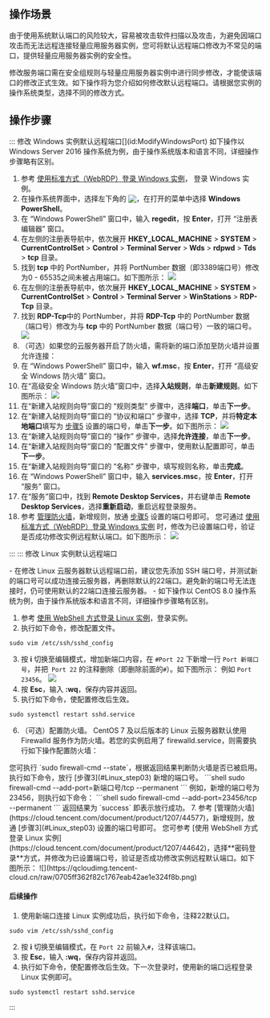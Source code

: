 ## 操作场景
由于使用系统默认端口的风险较大，容易被攻击软件扫描以及攻击，为避免因端口攻击而无法远程连接轻量应用服务器实例，您可将默认远程端口修改为不常见的端口，提供轻量应用服务器实例的安全性。

修改服务端口需在安全组规则与轻量应用服务器实例中进行同步修改，才能使该端口的修改正式生效。如下操作将为您介绍如何修改默认远程端口。请根据您实例的操作系统类型，选择不同的修改方式。


## 操作步骤

<dx-tabs>
::: 修改 Windows 实例默认远程端口[](id:ModifyWindowsPort)

<dx-alert infotype="explain" title="">
如下操作以 Windows Server 2016 操作系统为例，由于操作系统版本和语言不同，详细操作步骤略有区别。
</dx-alert>

1. 参考 [使用标准方式（WebRDP）登录 Windows 实例](https://cloud.tencent.com/document/product/1207/75048)， 登录 Windows 实例。
2. 在操作系统界面中，选择左下角的 <img src="https://qcloudimg.tencent-cloud.cn/raw/94bebe202cf7c158146e2421ec0b18a0.png" style="margin: -3px 0px;">，在打开的菜单中选择 **Windows PowerShell**。
3. 在 “Windows PowerShell” 窗口中，输入 **regedit**，按 **Enter**，打开 “注册表编辑器” 窗口。
4. 在左侧的注册表导航中，依次展开 **HKEY_LOCAL_MACHINE** > **SYSTEM** > **CurrentControlSet** > **Control** > **Terminal Server** > **Wds** > **rdpwd** > **Tds** > **tcp** 目录。
5. [](id:Windows_step05)找到 **tcp** 中的 PortNumber，并将 PortNumber 数据（即3389端口号）修改为0 - 65535之间未被占用端口。如下图所示：
![](https://qcloudimg.tencent-cloud.cn/raw/de057632ef8040ddfcb1c6f898037dc3.png)
6. 在左侧的注册表导航中，依次展开 **HKEY_LOCAL_MACHINE** > **SYSTEM** > **CurrentControlSet** > **Control** > **Terminal Server** > **WinStations** > **RDP-Tcp** 目录。
7. 找到 **RDP-Tcp**中的 PortNumber，并将 **RDP-Tcp** 中的 PortNumber 数据（端口号）修改为与 **tcp** 中的 PortNumber 数据（端口号）一致的端口号。
![](https://qcloudimg.tencent-cloud.cn/raw/8946418693496b84e33cfa81db2632a9.png)
8. （可选）如果您的云服务器开启了防火墙，需将新的端口添加至防火墙并设置允许连接：
  1. 在 “Windows PowerShell” 窗口中，输入 **wf.msc**，按 **Enter**，打开 “高级安全 Windows 防火墙” 窗口。
  2. 在“高级安全 Windows 防火墙”窗口中，选择**入站规则**，单击**新建规则**。如下图所示：
![](https://qcloudimg.tencent-cloud.cn/raw/3b279c0c0d54e6bbf9735d6b3a348bf3.png)
  3. 在“新建入站规则向导”窗口的 “规则类型” 步骤中，选择**端口**，单击**下一步**。
  4. 在“新建入站规则向导”窗口的 “协议和端口” 步骤中，选择 **TCP**，并将**特定本地端口**填写为 [步骤5](#Windows_step05) 设置的端口号，单击**下一步**。如下图所示：
![](https://qcloudimg.tencent-cloud.cn/raw/30d83742fea4dba84ca14dd08ad52d69.png)
  5. 在“新建入站规则向导”窗口的 “操作” 步骤中，选择**允许连接**，单击**下一步**。
  6. 在“新建入站规则向导”窗口的 “配置文件” 步骤中，使用默认配置即可，单击**下一步**。
  7. 在“新建入站规则向导”窗口的 “名称” 步骤中，填写规则名称，单击**完成**。
9. 在 “Windows PowerShell” 窗口中，输入 **services.msc**，按 **Enter**，打开 “服务” 窗口。
10. 在“服务”窗口中，找到 **Remote Desktop Services**，并右键单击 **Remote Desktop Services**，选择**重新启动**，重启远程登录服务。
11. 参考 [管理防火墙](https://cloud.tencent.com/document/product/1207/44577)，新增规则，放通 [步骤5](#Windows_step05) 设置的端口号即可。
您可通过 [使用标准方式（WebRDP）登录 Windows 实例](https://cloud.tencent.com/document/product/1207/75048) 时，修改为已设置端口号，验证是否成功修改实例远程默认端口。如下图所示：
![](https://qcloudimg.tencent-cloud.cn/raw/f8cd3c885913158da0663f92b9cbcedf.png)

:::
::: 修改 Linux 实例默认远程端口[](id:ModifyLinuxPort)

<dx-alert infotype="explain" title="">
- 在修改 Linux 云服务器默认远程端口前，建议您先添加 SSH 端口号，并测试新的端口号可以成功连接云服务器，再删除默认的22端口。避免新的端口号无法连接时，仍可使用默认的22端口连接云服务器。
- 如下操作以 CentOS 8.0 操作系统为例，由于操作系统版本和语言不同，详细操作步骤略有区别。
</dx-alert>

1. 参考 [使用 WebShell 方式登录 Linux 实例](https://cloud.tencent.com/document/product/1207/44642)，登录实例。
2. 执行如下命令，修改配置文件。
```shell
sudo vim /etc/ssh/sshd_config
```
3. [](id:Linux_step03)按 **i** 切换至编辑模式，增加新端口内容，在 `#Port 22` 下新增一行 `Port 新端口号`，并把` Port 22` 的注释删除（即删除前面的`#`）。如下图所示：
例如 `Port 23456`。
![](https://qcloudimg.tencent-cloud.cn/raw/48a20259effcf003da6083d7824b2c6f.png)
4. 按 **Esc**，输入 **:wq**，保存内容并返回。
5. 执行如下命令，使配置修改后生效。
```shell
sudo systemctl restart sshd.service
```
6. （可选）配置防火墙。
CentOS 7 及以后版本的 Linux 云服务器默认使用 Firewalld 服务作为防火墙。若您的实例启用了 firewalld.service，则需要执行如下操作配置防火墙：
<dx-alert infotype="explain" title="">
您可执行 `sudo firewall-cmd --state`，根据返回结果判断防火墙是否已被启用。
</dx-alert>
执行如下命令，放行 [步骤3](#Linux_step03) 新增的端口号。
```shell
sudo firewall-cmd --add-port=新端口号/tcp --permanent
```
例如，新增的端口号为23456，则执行如下命令：
```shell
sudo firewall-cmd --add-port=23456/tcp --permanent
```
返回结果为 `success` 即表示放行成功。
7. 参考 [管理防火墙](https://cloud.tencent.com/document/product/1207/44577)，新增规则，放通 [步骤3](#Linux_step03) 设置的端口号即可。
您可参考 [使用 WebShell 方式登录 Linux 实例](https://cloud.tencent.com/document/product/1207/44642)，选择**密码登录**方式，并修改为已设置端口号，验证是否成功修改实例远程默认端口。如下图所示：
![](https://qcloudimg.tencent-cloud.cn/raw/0705ff362f82c1767eab42ae1e324f8b.png)

#### 后续操作
1. 使用新端口连接 Linux 实例成功后，执行如下命令，注释22默认口。
```shell
sudo vim /etc/ssh/sshd_config
```
2. 按 **i** 切换至编辑模式，在 `Port 22` 前输入`#`，注释该端口。
3.  按 **Esc**，输入 **:wq**，保存内容并返回。
4.  执行如下命令，使配置修改后生效。下一次登录时，使用新的端口远程登录 Linux 实例即可。
```shell
sudo systemctl restart sshd.service
```

:::
</dx-tabs>
